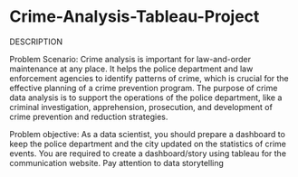 # Crime-Analysis-Tableau-Project
DESCRIPTION

Problem Scenario: Crime analysis is important for law-and-order maintenance at any place. It helps the police department and law enforcement agencies to identify patterns of crime, which is crucial for the effective planning of a crime prevention program. The purpose of crime data analysis is to support the operations of the police department, like a criminal investigation, apprehension, prosecution, and development of crime prevention and reduction strategies.

 

Problem objective: As a data scientist, you should prepare a dashboard to keep the police department and the city updated on the statistics of crime events. You are required to create a dashboard/story using tableau for the communication website. Pay attention to data storytelling
